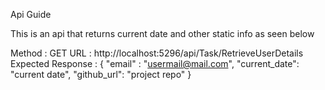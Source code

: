 Api Guide

This is an api that returns current date and other static info as seen below

Method : GET
URL : http://localhost:5296/api/Task/RetrieveUserDetails
Expected Response : {
    "email" : "usermail@mail.com",
    "current_date": "current date",
    "github_url": "project repo"
}